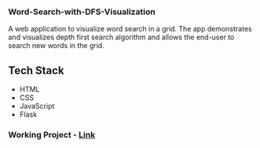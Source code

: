 ### Word-Search-with-DFS-Visualization

A web application to visualize word search in a grid. The app demonstrates and visualizes depth first search algorithm and allows the end-user to search new words in the grid.

## Tech Stack
* HTML
* CSS
* JavaScript
* Flask
 
### Working Project - [Link](https://wordsearch.bss.design)
